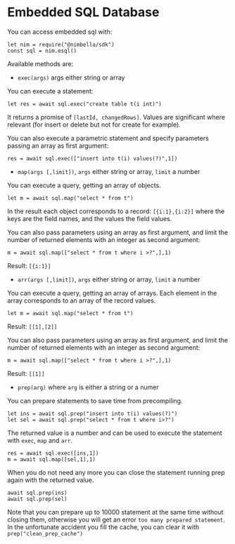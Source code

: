 # Embedded SQL Database 

You can access embedded sql with:
  
```
let nim = require("@nimbella/sdk")
const sql = nim.esql()
```

Available methods are:

- `exec(args)` args either string or array 

You can  execute a statement:

```
let res = await sql.exec("create table t(i int)")
```

It returns a promise of `[lastId, changedRows]`.
Values are significant where relevant (for insert or delete but not for create for example).

You can also execute a parametric statement and specify parameters passing an array as first argument:

```
res = await sql.exec(["insert into t(i) values(?)",1])
```

- `map(args [,limit])`, `args` either string or array, `limit` a number

You can execute a query, getting  an array of objects.

```
let m = await sql.map("select * from t")
```

In the result each object corresponds to a record: `[{i:1},{i:2}]` where the keys are the field names, and the values the field values.

You can also pass parameters using an array as first argument, and limit the number of returned elements with an integer as second argument:

```
m = await sql.map(["select * from t where i >?",],1)
```

Result: `[{i:1}]`

- `arr(args [,limit])`, `args` either string or array, `limit` a number

You can execute a query, getting an array of arrays.
Each element in the array corresponds to an array of the record values.
  
```  
let m = await sql.map("select * from t")
```
Result: `[[1],[2]]`

You can also pass parameters using an array as first argument, and limit the number of returned elements with an integer as second argument:

```
m = await sql.map(["select * from t where i >?",],1)
```
Result: `[[1]]`

- `prep(arg)` where `arg` is either a string or a numer  

You can prepare statements to save time from precompiling.

```
let ins = await sql.prep("insert into t(i) values(?)")
let sel = await sql.prep("select * from t where i>?")
```

The returned value is a number and can be used to execute the statement with `exec`, `map` and `arr`.

```
res = await sql.exec([ins,1])
m = await sql.map([sel,1],1)
```

When you do not need any more you can close the statement running prep again with the returned value.

```
await sql.prep(ins)
await sql.prep(sel)
```

Note that you can prepare up to 10000 statement at the same time without closing them, otherwise you will get an error `too many prepared statement`. In the unfortunate accident you fill the cache, you can clear it with `prep("clean_prep_cache")`
